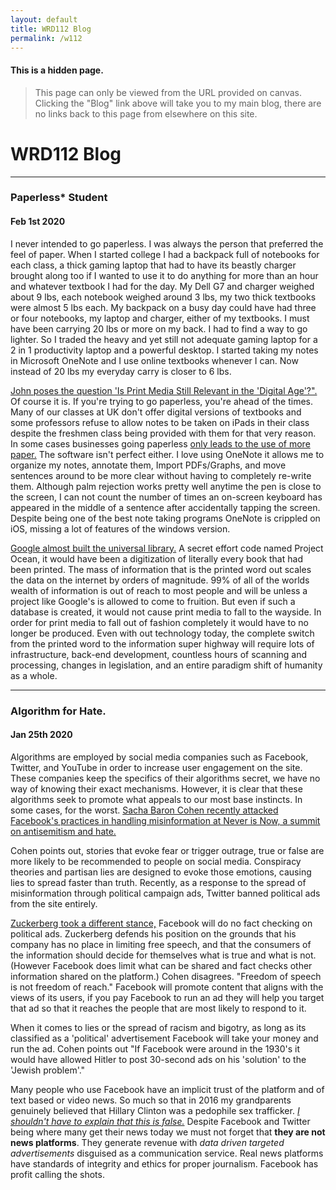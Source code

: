 ```yaml
---
layout: default
title: WRD112 Blog
permalink: /w112
---
```


#### This is a hidden page. 
> This page can only be viewed from the URL provided on canvas. Clicking the "Blog" link above will take you to my main blog, there are no links back to this page from elsewhere on this site.

# WRD112 Blog

---

### Paperless* Student

#### Feb 1st 2020

I never intended to go paperless. I was always the person that preferred the feel of paper. When I started college I had a backpack full of notebooks for each class, a thick gaming laptop that had to have its beastly charger brought along too if I wanted to use it to do anything for more than an hour and whatever textbook I had for the day. My Dell G7 and charger weighed about 9 lbs, each notebook weighed around 3 lbs, my two thick textbooks were almost 5 lbs each. My backpack on a busy day could have had three or four notebooks, my laptop and charger, either of my textbooks. I must have been carrying 20 lbs or more on my back. I had to find a way to go lighter. So I traded the heavy and yet still not adequate gaming laptop for a 2 in 1 productivity laptop and a powerful desktop. I started taking my notes in Microsoft OneNote and I use online textbooks whenever I can. Now instead of 20 lbs my everyday carry is closer to 6 lbs.

[John poses the question 'Is Print Media Still Relevant in the 'Digital Age'?".](https://johnwrd112.wordpress.com/2020/01/26/is-print-media-still-relevant-in-the-digital-age/) Of course it is. If you're trying to go paperless, you're ahead of the times. Many of our classes at UK don't offer digital versions of textbooks and some professors refuse to allow notes to be taken on iPads in their class despite the freshmen class being provided with them for that very reason. In some cases businesses going paperless [only leads to the use of more paper.](https://www.reddit.com/r/sysadmin/comments/6znevn/a_rant_on_going_paperless_which_has_only_led_to/) The software isn't perfect either. I love using OneNote it allows me to organize my notes, annotate them, Import PDFs/Graphs, and move sentences around to be more clear without having to completely re-write them. Although palm rejection works pretty well anytime the pen is close to the screen, I can not count the number of times an on-screen keyboard has appeared in the middle of a sentence after accidentally tapping the screen. Despite being one of the best note taking programs OneNote is crippled on iOS, missing a lot of features of the windows version. 

[Google almost built the universal library.](https://www.theatlantic.com/technology/archive/2017/04/the-tragedy-of-google-books/523320/) A secret effort code named Project Ocean, it would have been a digitization of literally every book that had been printed. The mass of information that is the printed word out scales the data on the internet by orders of magnitude. 99% of all of the worlds wealth of information is out of reach to most people and will be unless a project like Google's is allowed to come to fruition. But even if such a database is created, it would not cause print media to fall to the wayside. In order for print media to fall out of fashion completely it would have to no longer be produced. Even with out technology today, the complete switch from the printed word to the information super highway will require lots of infrastructure, back-end development, countless hours of scanning and processing, changes in legislation, and an entire paradigm shift of humanity as a whole. 

---

### Algorithm for Hate. 

#### Jan 25th 2020

Algorithms are employed by social media companies such as Facebook, Twitter, and YouTube in order to increase user engagement on the site. These companies keep the specifics of their algorithms secret, we have no way of knowing their exact mechanisms. However, it is clear that these algorithms seek to promote what appeals to our most base instincts. In some cases, for the worst. [Sacha Baron Cohen recently attacked Facebook's practices in handling misinformation at Never is Now, a summit on antisemitism and hate.](https://www.youtube.com/watch?v=tDTOQUvpw7I) 

Cohen points out, stories that evoke fear or trigger outrage, true or false are more likely to be recommended to people on social media. Conspiracy theories and partisan lies are designed to evoke those emotions, causing lies to spread faster than truth. Recently, as a response to the spread of misinformation through political campaign ads, Twitter banned political ads from the site entirely. 

[Zuckerberg took a different stance,](https://www.youtube.com/watch?v=FE_Xf33FocA&feature=emb_title) Facebook will do no fact checking on political ads. Zuckerberg defends his position on the grounds that his company has no place in limiting free speech, and that the consumers of the information should decide for themselves what is true and what is not. (However Facebook does limit what can be shared and fact checks other information shared on the platform.) Cohen disagrees. "Freedom of speech is not freedom of reach." Facebook will promote content that aligns with the views of its users, if you pay Facebook to run an ad they will help you target that ad so that it reaches the people that are most likely to respond to it. 

When it comes to lies or the spread of racism and bigotry, as long as its classified as a 'political' advertisement Facebook will take your money and run the ad. Cohen points out "If Facebook were around in the 1930's it would have allowed Hitler to post 30-second ads on his 'solution' to the 'Jewish problem'."

Many people who use Facebook have an implicit trust of the platform and of text based or video news. So much so that in 2016 my grandparents genuinely believed that Hillary Clinton was a pedophile sex trafficker. [*I shouldn't have to explain that this is false.*](https://www.factcheck.org/2019/06/headlines-twist-old-report-on-state-department/) Despite Facebook and Twitter being where many get their news today we must not forget that **they are not news platforms**. They generate revenue with *data driven targeted advertisements* disguised as a communication service. Real news platforms have standards of integrity and ethics for proper journalism. Facebook has profit calling the shots. 